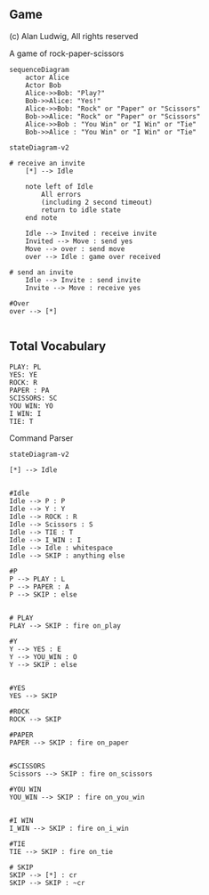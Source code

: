 ## Game
(c) Alan Ludwig, All rights reserved 

A game of rock-paper-scissors


```mermaid
sequenceDiagram
    actor Alice
    Actor Bob
    Alice->>Bob: "Play?"
    Bob->>Alice: "Yes!"
    Alice->>Bob: "Rock" or "Paper" or "Scissors"
    Bob->>Alice: "Rock" or "Paper" or "Scissors"
    Alice->>Bob : "You Win" or "I Win" or "Tie"
    Bob->>Alice : "You Win" or "I Win" or "Tie"
```

``` mermaid
stateDiagram-v2

# receive an invite
    [*] --> Idle

    note left of Idle
        All errors 
        (including 2 second timeout) 
        return to idle state
    end note

    Idle --> Invited : receive invite
    Invited --> Move : send yes
    Move --> over : send move
    over --> Idle : game over received

# send an invite
    Idle --> Invite : send invite
    Invite --> Move : receive yes

#Over
over --> [*]


```
## Total Vocabulary
    PLAY: PL
    YES: YE
    ROCK: R
    PAPER : PA
    SCISSORS: SC
    YOU WIN: YO
    I WIN: I
    TIE: T



Command Parser
```mermaid
stateDiagram-v2

[*] --> Idle


#Idle
Idle --> P : P
Idle --> Y : Y
Idle --> ROCK : R
Idle --> Scissors : S
Idle --> TIE : T
Idle --> I_WIN : I
Idle --> Idle : whitespace
Idle --> SKIP : anything else

#P
P --> PLAY : L
P --> PAPER : A
P --> SKIP : else


# PLAY
PLAY --> SKIP : fire on_play

#Y
Y --> YES : E
Y --> YOU_WIN : O
Y --> SKIP : else


#YES
YES --> SKIP 

#ROCK
ROCK --> SKIP 

#PAPER
PAPER --> SKIP : fire on_paper


#SCISSORS
Scissors --> SKIP : fire on_scissors

#YOU WIN
YOU_WIN --> SKIP : fire on_you_win


#I WIN
I_WIN --> SKIP : fire on_i_win

#TIE
TIE --> SKIP : fire on_tie

# SKIP
SKIP --> [*] : cr
SKIP --> SKIP : ~cr




```